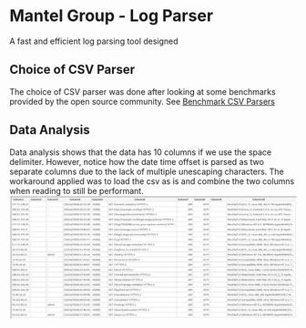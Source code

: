 # Mantel Group - Log Parser

A fast and efficient log parsing tool designed

## Choice of CSV Parser

The choice of CSV parser was done after looking at some benchmarks provided by the open source community. See [Benchmark CSV Parsers](https://www.joelverhagen.com/blog/2020/12/fastest-net-csv-parsers)

## Data Analysis

Data analysis shows that the data has 10 columns if we use the space delimiter. However, notice how the date time offset is parsed as two separate columns due to the lack of multiple unescaping characters. The workaround applied was to load the csv as is and combine the two columns when reading to still be performant.
![Parsed Data In Excel](./docs/DataAnalysis.png)
